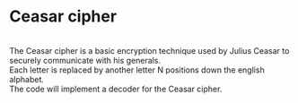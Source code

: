 # Ceasar cipher
\
The Ceasar cipher is a basic encryption technique used by Julius Ceasar to securely communicate with his generals.\
Each letter is replaced by another letter N positions down the english alphabet.\
The code will implement a decoder for the Ceasar cipher.
